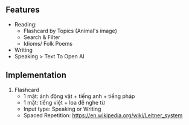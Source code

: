 ## Features
- Reading: 
	- Flashcard by Topics (Animal's image)
	- Search & Filter
	- Idioms/ Folk Poems
- Writing
- Speaking > Text To Open AI

## Implementation
1. Flashcard
	- 1 mặt: ảnh động vật + tiếng anh + tiếng pháp
	- 1 mặt: tiếng việt + loa để nghe từ
	- Input type: Speaking or Writing
	- Spaced Repetition:  https://en.wikipedia.org/wiki/Leitner_system